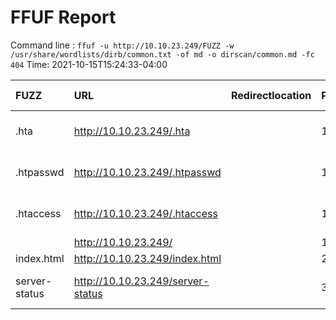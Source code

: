 # FFUF Report

  Command line : `ffuf -u http://10.10.23.249/FUZZ -w /usr/share/wordlists/dirb/common.txt -of md -o dirscan/common.md -fc 404`
  Time: 2021-10-15T15:24:33-04:00

  | FUZZ | URL | Redirectlocation | Position | Status Code | Content Length | Content Words | Content Lines | Content Type | ResultFile |
  | :- | :-- | :--------------- | :---- | :------- | :---------- | :------------- | :------------ | :--------- | :----------- |
  | .hta | http://10.10.23.249/.hta |  | 11 | 403 | 277 | 20 | 10 | text/html; charset=iso-8859-1 |  |
  | .htpasswd | http://10.10.23.249/.htpasswd |  | 13 | 403 | 277 | 20 | 10 | text/html; charset=iso-8859-1 |  |
  | .htaccess | http://10.10.23.249/.htaccess |  | 12 | 403 | 277 | 20 | 10 | text/html; charset=iso-8859-1 |  |
  |  | http://10.10.23.249/ |  | 1 | 200 | 10918 | 3499 | 376 | text/html |  |
  | index.html | http://10.10.23.249/index.html |  | 2020 | 200 | 10918 | 3499 | 376 | text/html |  |
  | server-status | http://10.10.23.249/server-status |  | 3588 | 403 | 277 | 20 | 10 | text/html; charset=iso-8859-1 |  |
  